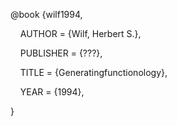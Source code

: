 @book {wilf1994,

    AUTHOR = {Wilf, Herbert S.},

    PUBLISHER = {???},

    TITLE = {Generatingfunctionology},

    YEAR = {1994},

}